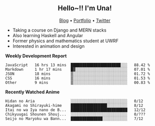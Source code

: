 <h2 align="center">
  Hello~!! I'm Una!
</h2>

<p align="center">
  <a href="https://anarchy.website/">Blog</a> &bull;
  <a href="https://una-ada.github.io/">Portfolio</a> &bull;
  <a href="https://twitter.com/unaxiii">Twitter</a>
</p>

- Taking a course on Django and MERN stacks
- Also learning Haskell and Angular
- Former physics and mathematics student at UWRF
- Interested in animation and design

**Weekly Development Report**

<!--START_SECTION:waka-->
```text
JavaScript   16 hrs 13 mins  ██████████████████████░░░   88.42 % 
Markdown     1 hr 17 mins    █▓░░░░░░░░░░░░░░░░░░░░░░░   07.01 % 
JSON         18 mins         ▒░░░░░░░░░░░░░░░░░░░░░░░░   01.72 % 
CSS          16 mins         ▒░░░░░░░░░░░░░░░░░░░░░░░░   01.53 % 
Other        9 mins          ▒░░░░░░░░░░░░░░░░░░░░░░░░   00.83 % 
```
<!--END_SECTION:waka-->

**Recently Watched Anime**

<!-- RECENT-ANIME:START -->

    Hidan no Aria                ░░░░░░░░░░░░░░░░░░░░░░░░░   0/12
    Akagami no Shirayuki-hime    ████████████████░░░░░░░░░   8/12
    Itai no wa Iya nano de B...  █████████████████████████   12/12
    Chikyuugai Shounen Shouj...  ░░░░░░░░░░░░░░░░░░░░░░░░░   0/???
    Seijo no Maryoku wa Bann...  ██████████████░░░░░░░░░░░   7/12
<!-- RECENT-ANIME:END -->
